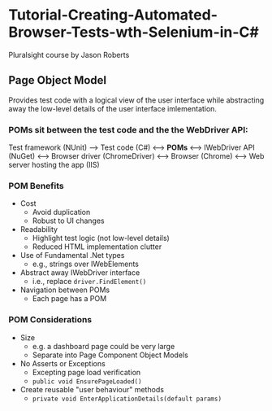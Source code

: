 # Tutorial-Creating-Automated-Browser-Tests-wth-Selenium-in-C#
Pluralsight course by Jason Roberts

## Page Object Model
Provides test code with a logical view of the user interface while abstracting away the low-level details of the user interface imlementation.

### POMs sit between the test code and the the WebDriver API:
Test framework (NUnit) --> Test code (C#) <--> **POMs** <--> IWebDriver API (NuGet) <--> Browser driver (ChromeDriver) <--> Browser (Chrome) <--> Web server hosting the app (IIS)

### POM Benefits
- Cost
  - Avoid duplication
  - Robust to UI changes
- Readability
  - Highlight test logic (not low-level details)
  - Reduced HTML implementation clutter
- Use of Fundamental .Net types
  - e.g., strings over IWebElements
- Abstract away IWebDriver interface
  - i.e., replace `driver.FindElement()`
- Navigation between POMs
  - Each page has a POM

### POM Considerations
- Size
  - e.g. a dashboard page could be very large
  - Separate into Page Component Object Models
- No Asserts or Exceptions
  - Excepting page load verification
  - `public void EnsurePageLoaded()`
- Create reusable "user behaviour" methods
  - `private void EnterApplicationDetails(default params)`
